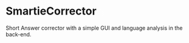 # SmartieCorrector
 Short Answer corrector with a simple GUI and language analysis in the back-end.
